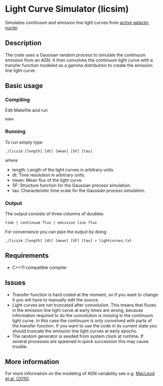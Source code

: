 # Light Curve Simulator (licsim)

Simulates continuum and emission line light curves from [active galactic nuclei](https://en.wikipedia.org/wiki/Active_galactic_nucleus).

## Description

The code uses a Gaussian random process to simulate the continuum emission from an AGN. It then convolves the continuum light curve with a transfer function modeled as a gamma distribution to create the emission line light curve.

## Basic usage

### Compiling

Edit Makefile and run

    make

### Running

To run simply type

    ./licsim [length] [dt] [mean] [SF] [tau]

where

* length: Length of the light curves in arbitrary units.
* dt: Time resolution in arbitrary units.
* mean: Mean flux of the light curve.
* SF: Structure function for the Gaussian process simulation.
* tau: Characteristic time scale for the Gaussian process simulation.

### Output

The output consists of three columns of doubles:

    time | continuum flux | emission line flux

For convenience you can pipe the output by doing

    ./licsim [length] [dt] [mean] [SF] [tau] > lightcurves.txt

## Requirements

* C++11 compatible compiler

## Issues

* Transfer function is hard coded at the moment, so if you want to change it you will have to manually edit the source.
* Light curves are *not* truncated after convolution. This means that fluxes in the emission line light curve at early times are wrong, because information required to do the convolution is missing in the continuum light curve. In this case the continuum is only convolved with parts of the transfer function. If you want to use the code in its current state you should truncate the emission line light curves at early epochs.
* The random generator is seeded from system clock at runtime. If several processes are spawned in quick succession this may cause trouble.

## More information

For more information on the modeling of AGN variability see e.g. [MacLeod et al. (2010)](http://adsabs.harvard.edu/abs/2010ApJ...721.1014M).
